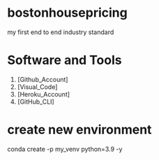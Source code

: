 # bostonhousepricing
my first end to end industry standard

# Software and Tools
1. [Github_Account]
2. [Visual_Code]
3. [Heroku_Account]
4. [GitHub_CLI]

# create new environment

conda create -p my_venv python=3.9 -y
